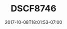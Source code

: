 ---
title: DSCF8746
date: 2017-10-08T18:01:53-07:00
draft: false
location: San Francisco, CA
img_url: https://d17enza3bfujl8.cloudfront.net/DSCF8746.jpg
original_fn: ""
tags:
- San Francisco, CA

---